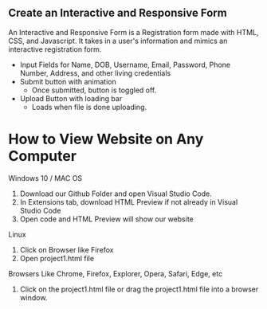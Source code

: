 ## **Create an Interactive and Responsive Form**

An Interactive and Responsive Form is a Registration form made with HTML, CSS, and Javascript. It takes in a user's information and mimics an interactive registration form.


* Input Fields for Name, DOB, Username, Email, Password, Phone Number, Address, and other living credentials
* Submit button with animation
  * Once submitted, button is toggled off.
* Upload Button with loading bar
  * Loads when file is done uploading. 

# How to View Website on Any Computer
Windows 10 / MAC OS
1. Download our Github Folder and open Visual Studio Code. 
2. In Extensions tab, download HTML Preview if not already in Visual Studio Code
3. Open code and HTML Preview will show our website

Linux
1. Click on Browser like Firefox
2. Open project1.html file

Browsers Like Chrome, Firefox, Explorer, Opera, Safari, Edge, etc
1. Click on the project1.html file or drag the project1.html file into a browser window. 
